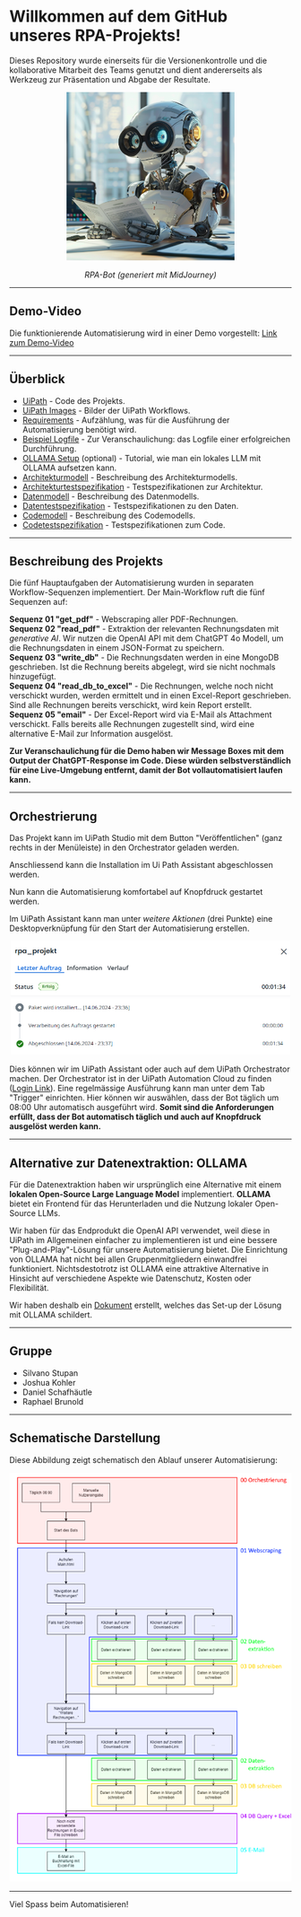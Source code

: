 # Willkommen auf dem GitHub unseres RPA-Projekts!

Dieses Repository wurde einerseits für die Versionenkontrolle und die kollaborative Mitarbeit des Teams genutzt und dient andererseits als Werkzeug zur Präsentation und Abgabe der Resultate.

<div align="center">
    <img src="./Misc_Assets/midjourney_robot.png" alt="RPA Mascot (generated with Midjourney)" width="300" />
    <p><em>RPA-Bot (generiert mit MidJourney)</em></p>
</div>

_____________________________

## Demo-Video

Die funktionierende Automatisierung wird in einer Demo vorgestellt:
[Link zum Demo-Video](https://photos.onedrive.com/share/3083D8FE9F20F472!600763?cid=3083D8FE9F20F472&resId=3083D8FE9F20F472!600763&authkey=!AGHJWZlXzTnmB2M&ithint=video&e=FbJku4)

_____________________________

## Überblick

- [UiPath](./UiPath) - Code des Projekts.
- [UiPath Images](./Misc_Assets/UiPath_images) - Bilder der UiPath Workflows.
- [Requirements](./Dokumente/Requirements.pdf) - Aufzählung, was für die Ausführung der Automatisierung benötigt wird.
- [Beispiel Logfile](./Dokumente/Beispiel_Logfile.txt) - Zur Veranschaulichung: das Logfile einer erfolgreichen Durchführung.
- [OLLAMA Setup](./Dokumente/OLLAMA_Set_up.pdf) (optional) - Tutorial, wie man ein lokales LLM mit OLLAMA aufsetzen kann.
- [Architekturmodell](./Dokumente/Architekturmodell.pdf) - Beschreibung des Architekturmodells.
- [Architekturtestspezifikation](./Dokumente/Architekturtestspezifikation.pdf) - Testspezifikationen zur Architektur.
- [Datenmodell](./Dokumente/Datenmodell.pdf) - Beschreibung des Datenmodells.
- [Datentestspezifikation](./Dokumente/Datentestspezifikation.pdf) - Testspezifikationen zu den Daten.
- [Codemodell](./Dokumente/Codemodell.pdf) - Beschreibung des Codemodells.
- [Codetestspezifikation](./Dokumente/Codetestspezifikation.pdf) - Testspezifikationen zum Code.

_____________________________

## Beschreibung des Projekts

Die fünf Hauptaufgaben der Automatisierung wurden in separaten Workflow-Sequenzen implementiert. Der Main-Workflow ruft die fünf Sequenzen auf:

**Sequenz 01 "get_pdf"** - Webscraping aller PDF-Rechnungen.  
**Sequenz 02 "read_pdf"** - Extraktion der relevanten Rechnungsdaten mit *generative AI*. Wir nutzen die OpenAI API mit dem ChatGPT 4o Modell, um die Rechnungsdaten in einem JSON-Format zu speichern.  
**Sequenz 03 "write_db"** - Die Rechnungsdaten werden in eine MongoDB geschrieben. Ist die Rechnung bereits abgelegt, wird sie nicht nochmals hinzugefügt.  
**Sequenz 04 "read_db_to_excel"** - Die Rechnungen, welche noch nicht verschickt wurden, werden ermittelt und in einen Excel-Report geschrieben. Sind alle Rechnungen bereits verschickt, wird kein Report erstellt.  
**Sequenz 05 "email"** - Der Excel-Report wird via E-Mail als Attachment verschickt. Falls bereits alle Rechnungen zugestellt sind, wird eine alternative E-Mail zur Information ausgelöst.  

**Zur Veranschaulichung für die Demo haben wir Message Boxes mit dem Output der ChatGPT-Response im Code. Diese würden selbstverständlich für eine Live-Umgebung entfernt, damit der Bot vollautomatisiert laufen kann.**

_____________________________

## Orchestrierung
Das Projekt kann im UiPath Studio mit dem Button "Veröffentlichen" (ganz rechts in der Menüleiste) in den Orchestrator geladen werden.  

Anschliessend kann die Installation im Ui Path Assistant abgeschlossen werden.  

Nun kann die Automatisierung komfortabel auf Knopfdruck gestartet werden. 

Im UiPath Assistant kann man unter *weitere Aktionen* (drei Punkte) eine Desktopverknüpfung für den Start der Automatisierung erstellen.  

<div align="center">
    <img src="./Misc_Assets/ausfuehrung.png" alt="Architektur Schema" width="500" />
</div>  

Dies können wir im UiPath Assistant oder auch auf dem UiPath Orchestrator machen. Der Orchestrator ist in der UiPath Automation Cloud zu finden ([Login Link](https://www.uipath.com/de/product/automation-cloud)). Eine regelmässige Ausführung kann man unter dem Tab "Trigger" einrichten. Hier können wir auswählen, dass der Bot täglich um 08:00 Uhr automatisch ausgeführt wird. **Somit sind die Anforderungen erfüllt, dass der Bot automatisch täglich und auch auf Knopfdruck ausgelöst werden kann.**

_____________________________

## Alternative zur Datenextraktion: OLLAMA

Für die Datenextraktion haben wir ursprünglich eine Alternative mit einem **lokalen Open-Source Large Language Model** implementiert. **OLLAMA** bietet ein Frontend für das Herunterladen und die Nutzung lokaler Open-Source LLMs.

Wir haben für das Endprodukt die OpenAI API verwendet, weil diese in UiPath im Allgemeinen einfacher zu implementieren ist und eine bessere "Plug-and-Play"-Lösung für unsere Automatisierung bietet. Die Einrichtung von OLLAMA hat nicht bei allen Gruppenmitgliedern einwandfrei funktioniert. Nichtsdestotrotz ist OLLAMA eine attraktive Alternative in Hinsicht auf verschiedene Aspekte wie Datenschutz, Kosten oder Flexibilität.  

Wir haben deshalb ein [Dokument](Dokumente/OLLAMA_Set_up.pdf) erstellt, welches das Set-up der Lösung mit OLLAMA schildert.

_____________________________

## Gruppe 
- Silvano Stupan
- Joshua Kohler
- Daniel Schafhäutle
- Raphael Brunold

_____________________________

## Schematische Darstellung

Diese Abbildung zeigt schematisch den Ablauf unserer Automatisierung:

<div align="center">
    <img src="./Misc_Assets/Architekturmodell_beschriftet.png" alt="Architektur Schema" width="550" />
</div>

_____________________________

Viel Spass beim Automatisieren!